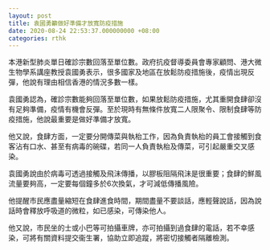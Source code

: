 ```yaml
---
layout: post
title: 袁國勇籲做好準備才放寬防疫措施
date: 2020-08-24 22:53:37.000000000 +08:00
categories: rthk
---
```


本港新型肺炎單日確診宗數回落至單位數。政府抗疫督導委員會專家顧問、港大微生物學系講座教授袁國勇表示，很多國家及地區在放鬆防疫措施後，疫情出現反彈，他說有理由相信香港的情況多數一樣。

袁國勇認為，確診宗數能夠回落至單位數，如果放鬆防疫措施，尤其重開食肆卻沒有足夠準備，疫情有機會反彈。至於現時有無條件放寬二人限聚令、限制食肆等防疫措施，他說最重要是做好準備才放寬。

他又說，食肆方面，一定要分開傳菜與執枱工作，因為負責執枱的員工會接觸到食客沾有口水、甚至有病毒的碗碟，若同一人負責執枱及傳菜，可引起嚴重交叉感染。

袁國勇說由於病毒可透過接觸及飛沬傳播，以膠板阻隔飛沬是很重要；食肆的鮮風流量要夠高，一定要每個鐘多於6次換氣，才可減低傳播風險。

他提醒市民應盡量縮短在食肆進食時間，期間盡量不要談話，應輕聲說話，因為說話時會釋放呼吸道的微粒，如已感染，可傳染他人。

他又說，市民坐的士或小巴等可拍攝車牌，亦可拍攝到過食肆的電話，若不幸感染，可將有關資料提交衞生署，協助立即追蹤，將密切接觸者隔離檢測。
